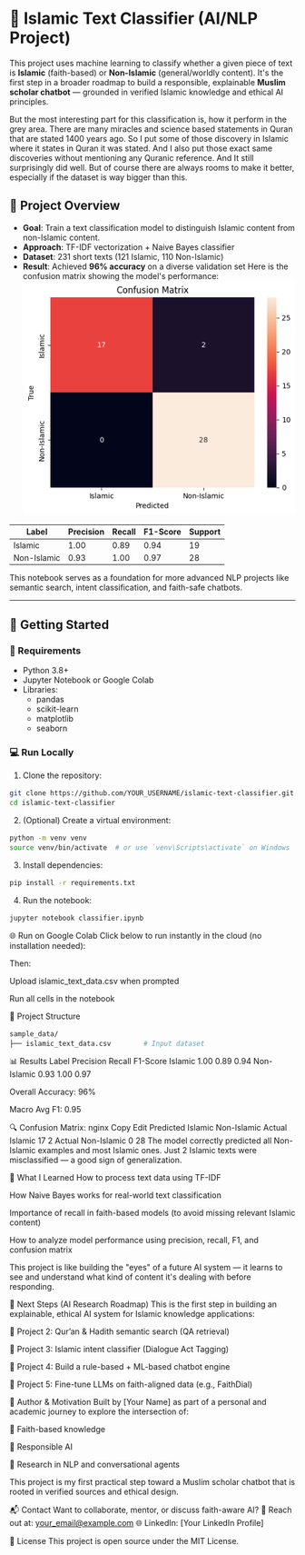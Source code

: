 # 🕌 Islamic Text Classifier (AI/NLP Project)

This project uses machine learning to classify whether a given piece of text is **Islamic** (faith-based) or **Non-Islamic** (general/worldly content). It's the first step in a broader roadmap to build a responsible, explainable **Muslim scholar chatbot** — grounded in verified Islamic knowledge and ethical AI principles.

But the most interesting part for this classification is, how it perform in the grey area. There are many miracles and science based statements in Quran that are stated 1400 years ago. So I put some of those discovery in Islamic where it states in Quran it was stated. And I also put those exact same discoveries without mentioning any Quranic reference. And It still surprisingly did well. But of course there are always rooms to make it better, especially if the dataset is way bigger than this.

## 📌 Project Overview

- **Goal**: Train a text classification model to distinguish Islamic content from non-Islamic content.
- **Approach**: TF-IDF vectorization + Naive Bayes classifier
- **Dataset**: 231 short texts (121 Islamic, 110 Non-Islamic)
- **Result**: Achieved **96% accuracy** on a diverse validation set
Here is the confusion matrix showing the model's performance:
![Confusion Matrix](confusion_matrix.png)

| Label         | Precision | Recall | F1-Score | Support  |
|---------------|-----------|--------|----------|----------|
| Islamic       | 1.00      | 0.89   | 0.94     | 19       |
| Non-Islamic   | 0.93      | 1.00   | 0.97     | 28       |

This notebook serves as a foundation for more advanced NLP projects like semantic search, intent classification, and faith-safe chatbots.

---

## 🏃 Getting Started

### 🔧 Requirements

- Python 3.8+
- Jupyter Notebook or Google Colab
- Libraries:
  - pandas
  - scikit-learn
  - matplotlib
  - seaborn

### 💻 Run Locally

1. Clone the repository:
```bash
git clone https://github.com/YOUR_USERNAME/islamic-text-classifier.git
cd islamic-text-classifier
```

2. (Optional) Create a virtual environment:
```bash
python -m venv venv
source venv/bin/activate  # or use `venv\Scripts\activate` on Windows
```
3. Install dependencies:

```bash
pip install -r requirements.txt
```
4. Run the notebook:

```bash
jupyter notebook classifier.ipynb
```

🌐 Run on Google Colab
Click below to run instantly in the cloud (no installation needed):

Then:

Upload islamic_text_data.csv when prompted

Run all cells in the notebook

📁 Project Structure

```bash
sample_data/
├── islamic_text_data.csv        # Input dataset
```

📊 Results
Label	Precision	Recall	F1-Score
Islamic	1.00	0.89	0.94
Non-Islamic	0.93	1.00	0.97

Overall Accuracy: 96%

Macro Avg F1: 0.95

🔍 Confusion Matrix:
nginx
Copy
Edit
                Predicted
               Islamic  Non-Islamic
Actual Islamic     17         2
Actual Non-Islamic  0        28
The model correctly predicted all Non-Islamic examples and most Islamic ones. Just 2 Islamic texts were misclassified — a good sign of generalization.

🧠 What I Learned
How to process text data using TF-IDF

How Naive Bayes works for real-world text classification

Importance of recall in faith-based models (to avoid missing relevant Islamic content)

How to analyze model performance using precision, recall, F1, and confusion matrix

This project is like building the "eyes" of a future AI system — it learns to see and understand what kind of content it's dealing with before responding.

🧱 Next Steps (AI Research Roadmap)
This is the first step in building an explainable, ethical AI system for Islamic knowledge applications:

🔎 Project 2: Qur’an & Hadith semantic search (QA retrieval)

🧠 Project 3: Islamic intent classifier (Dialogue Act Tagging)

🧩 Project 4: Build a rule-based + ML-based chatbot engine

🤖 Project 5: Fine-tune LLMs on faith-aligned data (e.g., FaithDial)

🤝 Author & Motivation
Built by [Your Name] as part of a personal and academic journey to explore the intersection of:

📜 Faith-based knowledge

🧠 Responsible AI

🧪 Research in NLP and conversational agents

This project is my first practical step toward a Muslim scholar chatbot that is rooted in verified sources and ethical design.

📬 Contact
Want to collaborate, mentor, or discuss faith-aware AI?
📧 Reach out at: your_email@example.com
🌐 LinkedIn: [Your LinkedIn Profile]

🪪 License
This project is open source under the MIT License.
